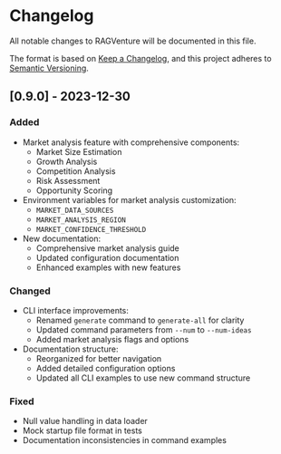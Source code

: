 # Changelog

All notable changes to RAGVenture will be documented in this file.

The format is based on [Keep a Changelog](https://keepachangelog.com/en/1.0.0/),
and this project adheres to [Semantic Versioning](https://semver.org/spec/v2.0.0.html).

## [0.9.0] - 2023-12-30

### Added
- Market analysis feature with comprehensive components:
  - Market Size Estimation
  - Growth Analysis
  - Competition Analysis
  - Risk Assessment
  - Opportunity Scoring
- Environment variables for market analysis customization:
  - `MARKET_DATA_SOURCES`
  - `MARKET_ANALYSIS_REGION`
  - `MARKET_CONFIDENCE_THRESHOLD`
- New documentation:
  - Comprehensive market analysis guide
  - Updated configuration documentation
  - Enhanced examples with new features

### Changed
- CLI interface improvements:
  - Renamed `generate` command to `generate-all` for clarity
  - Updated command parameters from `--num` to `--num-ideas`
  - Added market analysis flags and options
- Documentation structure:
  - Reorganized for better navigation
  - Added detailed configuration options
  - Updated all CLI examples to use new command structure

### Fixed
- Null value handling in data loader
- Mock startup file format in tests
- Documentation inconsistencies in command examples
